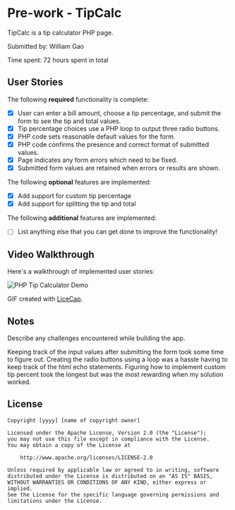 # Pre-work - TipCalc

TipCalc is a tip calculator PHP page.

Submitted by: William Gao

Time spent: 72 hours spent in total

## User Stories

The following **required** functionality is complete:
* [x] User can enter a bill amount, choose a tip percentage, and submit the form to see the tip and total values.
* [x] Tip percentage choices use a PHP loop to output three radio buttons.
* [x] PHP code sets reasonable default values for the form.
* [x] PHP code confirms the presence and correct format of submitted values.
* [x] Page indicates any form errors which need to be fixed.
* [x] Submitted form values are retained when errors or results are shown.

The following **optional** features are implemented:
* [x] Add support for custom tip percentage
* [x] Add support for splitting the tip and total

The following **additional** features are implemented:

* [ ] List anything else that you can get done to improve the functionality!

## Video Walkthrough

Here's a walkthrough of implemented user stories:

<img src='http://i.imgur.com/xukA7eJ.gif' title='PHP Tip Calculator Demo' width='' alt='PHP Tip Calculator Demo' />

GIF created with [LiceCap](http://www.cockos.com/licecap/).

## Notes

Describe any challenges encountered while building the app.

Keeping track of the input values after submitting the form took some time to figure out. Creating the radio buttons using a loop was a hassle having to keep track of the html echo statements. Figuring how to implement custom tip percent took the longest but was the most rewarding when my solution worked.

## License

    Copyright [yyyy] [name of copyright owner]

    Licensed under the Apache License, Version 2.0 (the "License");
    you may not use this file except in compliance with the License.
    You may obtain a copy of the License at

        http://www.apache.org/licenses/LICENSE-2.0

    Unless required by applicable law or agreed to in writing, software
    distributed under the License is distributed on an "AS IS" BASIS,
    WITHOUT WARRANTIES OR CONDITIONS OF ANY KIND, either express or implied.
    See the License for the specific language governing permissions and
    limitations under the License.
